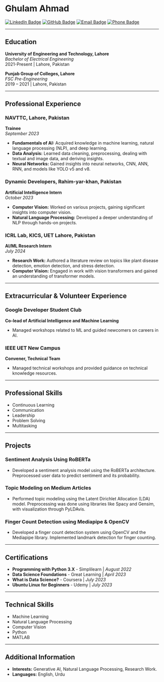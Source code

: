 # Ghulam Ahmad

[![LinkedIn Badge](https://img.shields.io/badge/-GhulamAhmad-blue?style=flat-square&logo=Linkedin&logoColor=white&link=https://www.linkedin.com/in/GhulamAhmad)](https://www.linkedin.com/in/GhulamAhmad)
[![GitHub Badge](https://img.shields.io/badge/-Ghulam%20Ahmad-1-grey?style=flat-square&logo=github&logoColor=white&link=https://github.com/GhulamAhmad-1)](https://github.com/GhulamAhmad-1)
[![Email Badge](https://img.shields.io/badge/-ghulam.ahmad.uet@gmail.com-c14438?style=flat-square&logo=Gmail&logoColor=white&link=mailto:ghulam.ahmad.uet@gmail.com)](mailto:ghulam.ahmad.uet@gmail.com)
[![Phone Badge](https://img.shields.io/badge/-+92--305--4084873-darkgreen?style=flat-square&logo=whatsapp&logoColor=white&link=tel:+92-305-4084873)](tel:+92-305-4084873)

---

## Education

**University of Engineering and Technology, Lahore**  
*Bachelor of Electrical Engineering*  
2021-Present | Lahore, Pakistan

**Punjab Group of Colleges, Lahore**  
*FSC Pre-Engineering*  
2019 – 2021 | Lahore, Pakistan

---

## Professional Experience

### NAVTTC, Lahore, Pakistan  
**Trainee**  
*September 2023*  
- **Fundamentals of AI:** Acquired knowledge in machine learning, natural language processing (NLP), and deep learning.
- **Data Analysis:** Learned data cleaning, preprocessing, dealing with textual and image data, and deriving insights.
- **Neural Networks:** Gained insights into neural networks, CNN, ANN, RNN, and models like YOLO v5 and v8.

### Dynamic Developers, Rahim-yar-khan, Pakistan  
**Artificial Intelligence Intern**  
*October 2023*  
- **Computer Vision:** Worked on various projects, gaining significant insights into computer vision.
- **Natural Language Processing:** Developed a deeper understanding of NLP through hands-on projects.

### ICRL Lab, KICS, UET Lahore, Pakistan  
**AI/ML Research Intern**  
*July 2024*  
- **Research Work:** Authored a literature review on topics like plant disease detection, emotion detection, and stress detection.
- **Computer Vision:** Engaged in work with vision transformers and gained an understanding of transformer models.

---

## Extracurricular & Volunteer Experience

### Google Developer Student Club  
**Co-lead of Artificial Intelligence and Machine Learning**  
- Managed workshops related to ML and guided newcomers on careers in AI.

### IEEE UET New Campus  
**Convener, Technical Team**  
- Managed technical workshops and provided guidance on technical knowledge resources.

---

## Professional Skills

- Continuous Learning
- Communication
- Leadership
- Problem Solving
- Multitasking

---

## Projects

### Sentiment Analysis Using RoBERTa
- Developed a sentiment analysis model using the RoBERTa architecture. Preprocessed user data to predict sentiment and its probability.

### Topic Modeling on Medium Articles
- Performed topic modeling using the Latent Dirichlet Allocation (LDA) model. Preprocessing was done using libraries like Spacy and Gensim, with visualization through PyLDAvis.

### Finger Count Detection using Mediapipe & OpenCV
- Developed a finger count detection system using OpenCV and the Mediapipe library. Implemented landmark detection for finger counting.

---

## Certifications

- **Programming with Python 3.X** - Simplilearn | *August 2022*
- **Data Science Foundations** - Great Learning | *April 2023*
- **What is Data Science?** - Coursera | *July 2023*
- **Ubuntu Linux for Beginners** - Udemy | *July 2023*

---

## Technical Skills

- Machine Learning
- Natural Language Processing
- Computer Vision
- Python
- MATLAB

---

## Additional Information

- **Interests:** Generative AI, Natural Language Processing, Research Work.
- **Languages:** English, Urdu
